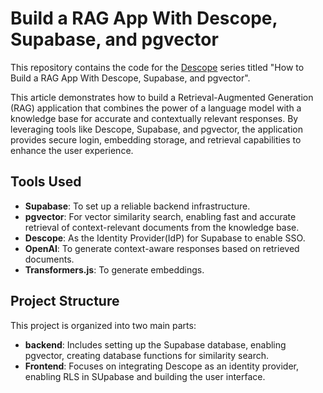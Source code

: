 # Build a RAG App With Descope, Supabase, and pgvector

This repository contains the code for the [Descope](https://www.descope.com/) series titled "How to Build a RAG App With Descope, Supabase, and pgvector".

This article demonstrates how to build a Retrieval-Augmented Generation (RAG) application that combines the power of a language model with a knowledge base for accurate and contextually relevant responses. By leveraging tools like Descope, Supabase, and pgvector, the application provides secure login, embedding storage, and retrieval capabilities to enhance the user experience.

## Tools Used

-   **Supabase**: To set up a reliable backend infrastructure.
-   **pgvector**: For vector similarity search, enabling fast and accurate retrieval of context-relevant documents from the knowledge base.
-   **Descope**: As the Identity Provider(IdP) for Supabase to enable SSO.
-   **OpenAI**: To generate context-aware responses based on retrieved documents.
-   **Transformers.js**: To generate embeddings.

## Project Structure

This project is organized into two main parts:

-   **backend**: Includes setting up the Supabase database, enabling pgvector, creating database functions for similarity search.
-   **Frontend**: Focuses on integrating Descope as an identity provider, enabling RLS in SUpabase and building the user interface.

